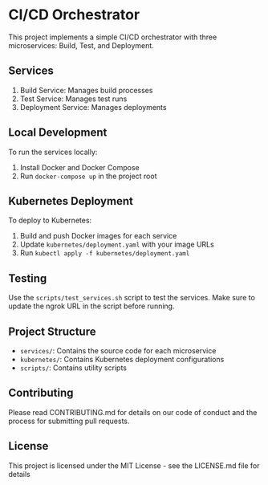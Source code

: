 # CI/CD Orchestrator

This project implements a simple CI/CD orchestrator with three microservices: Build, Test, and Deployment.

## Services

1. Build Service: Manages build processes
2. Test Service: Manages test runs
3. Deployment Service: Manages deployments

## Local Development

To run the services locally:

1. Install Docker and Docker Compose
2. Run `docker-compose up` in the project root

## Kubernetes Deployment

To deploy to Kubernetes:

1. Build and push Docker images for each service
2. Update `kubernetes/deployment.yaml` with your image URLs
3. Run `kubectl apply -f kubernetes/deployment.yaml`

## Testing

Use the `scripts/test_services.sh` script to test the services. Make sure to update the ngrok URL in the script before running.

## Project Structure

- `services/`: Contains the source code for each microservice
- `kubernetes/`: Contains Kubernetes deployment configurations
- `scripts/`: Contains utility scripts

## Contributing

Please read CONTRIBUTING.md for details on our code of conduct and the process for submitting pull requests.

## License

This project is licensed under the MIT License - see the LICENSE.md file for details
